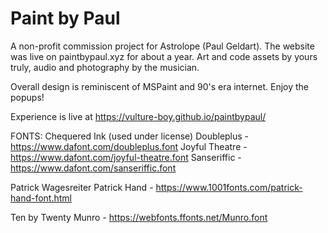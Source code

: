 # Paint by Paul

A non-profit commission project for Astrolope (Paul Geldart). The website was live on paintbypaul.xyz for about a year. 
Art and code assets by yours truly, audio and photography by the musician.

Overall design is reminiscent of MSPaint and 90's era internet. Enjoy the popups!

Experience is live at https://vulture-boy.github.io/paintbypaul/

FONTS:
Chequered Ink (used under license)
Doubleplus - https://www.dafont.com/doubleplus.font
Joyful Theatre - https://www.dafont.com/joyful-theatre.font
Sanseriffic - https://www.dafont.com/sanseriffic.font

Patrick Wagesreiter
Patrick Hand - https://www.1001fonts.com/patrick-hand-font.html

Ten by Twenty 
Munro - https://webfonts.ffonts.net/Munro.font
